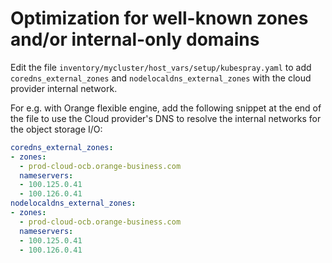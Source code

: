 # Optimization for well-known zones and/or internal-only domains

Edit the file `inventory/mycluster/host_vars/setup/kubespray.yaml` to add `coredns_external_zones` and `nodelocaldns_external_zones` with the cloud provider internal network.

For e.g. with Orange flexible engine, add the following snippet at the end of the file to use the Cloud provider's DNS to resolve the internal networks for the object storage I/O:
```yaml
coredns_external_zones:
- zones:
  - prod-cloud-ocb.orange-business.com
  nameservers:
  - 100.125.0.41
  - 100.126.0.41
nodelocaldns_external_zones:
- zones:
  - prod-cloud-ocb.orange-business.com
  nameservers:
  - 100.125.0.41
  - 100.126.0.41
```
